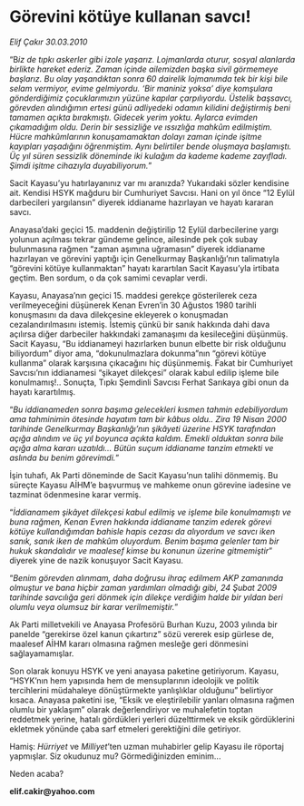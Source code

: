 # Görevini kötüye kullanan savcı!

*Elif Çakır 30.03.2010*

<div class="yazi"><p>“B<i>iz de tıpkı askerler gibi izole yaşarız. Lojmanlarda oturur, sosyal alanlarda birlikte hareket ederiz. Zaman içinde ailemizden başka sivil görmemeye başlarız. Bu olay yaşandıktan sonra 60 dairelik lojmanımda tek bir kişi bile selam vermiyor, evime gelmiyordu. ‘Bir maniniz yoksa’ diye komşulara gönderdiğimiz çocuklarımızın yüzüne kapılar çarpılıyordu. Üstelik başsavcı, görevden alındığımın ertesi günü adliyedeki odamın kilidini değiştirmiş beni tamamen açıkta bırakmıştı. Gidecek yerim yoktu. Aylarca evimden çıkamadığım oldu. Derin bir sessizliğe ve ıssızlığa mahkûm edilmiştim. Hücre mahkûmlarının konuşamamaktan dolayı zaman içinde işitme kayıpları yaşadığını öğrenmiştim. Aynı belirtiler bende oluşmaya başlamıştı. Üç yıl süren sessizlik döneminde iki kulağım da kademe kademe zayıfladı. Şimdi işitme cihazıyla duyabiliyorum.</i>”</p>
<p>Sacit Kayasu’yu hatırlayanınız var mı aranızda? Yukarıdaki sözler kendisine ait. Kendisi HSYK mağduru bir Cumhuriyet Savcısı. Hani on yıl önce “12 Eylül darbecileri yargılansın” diyerek iddianame hazırlayan ve hayatı kararan savcı.</p>
<p>Anayasa’daki geçici 15. maddenin değiştirilip 12 Eylül darbecilerine yargı yolunun açılması tekrar gündeme gelince, ailesinde pek çok subay bulunmasına rağmen “zaman aşımına uğramasın” diyerek iddianame hazırlayan ve görevini yaptığı için Genelkurmay Başkanlığı’nın talimatıyla “görevini kötüye kullanmaktan” hayatı karartılan Sacit Kayasu’yla irtibata geçtim. Ben sordum, o da çok samimi cevaplar verdi.</p>
<p>Kayasu, Anayasa’nın geçici 15. maddesi gerekçe gösterilerek ceza verilmeyeceğini düşünerek Kenan Evren’in 30 Ağustos 1980 tarihli konuşmasını da dava dilekçesine ekleyerek o konuşmadan cezalandırılmasını istemiş. İstemiş çünkü bir sanık hakkında dahi dava açılırsa diğer darbeciler hakkındaki zamanaşımı da kesileceğini düşünmüş. Sacit Kayasu, “Bu iddianameyi hazırlarken bunun elbette bir risk olduğunu biliyordum” diyor ama, “dokunulmazlara dokunma”nın “görevi kötüye kullanma” olarak karşısına çıkacağını hiç düşünmemiş. Fakat bir Cumhuriyet Savcısı’nın iddianamesi “şikayet dilekçesi” olarak kabul edilip işleme bile konulmamış!.. Sonuçta, Tıpkı Şemdinli Savcısı Ferhat Sarıkaya gibi onun da hayatı karartılmış. </p>
<p>“<i>Bu iddianameden sonra başıma gelecekleri kısmen tahmin edebiliyordum ama tahminimin ötesinde hayatım tam bir kâbus oldu.. Zira 19 Nisan 2000 tarihinde Genelkurmay Başkanlığı’nın şikâyeti üzerine HSYK tarafından açığa alındım ve üç yıl boyunca açıkta kaldım. Emekli olduktan sonra bile açığa alma kararı uzatıldı… Bütün suçum iddianame tanzim etmekti ve aslında bu benim görevimdi.</i>”</p>
<p>İşin tuhafı, Ak Parti döneminde de Sacit Kayasu’nun talihi dönmemiş. Bu süreçte Kayasu AİHM’e başvurmuş ve mahkeme onun görevine iadesine ve tazminat ödenmesine karar vermiş. </p>
<p>“<i>İddianamem şikâyet dilekçesi kabul edilmiş ve işleme bile konulmamıştı ve buna rağmen, Kenan Evren hakkında iddianame tanzim ederek görevi kötüye kullandığımdan bahisle hapis cezası da alıyordum ve savcı iken sanık, sanık iken de mahkûm oluyordum. Benim başıma gelenler tam bir hukuk skandalıdır ve maalesef kimse bu konunun üzerine gitmemiştir</i>”<i> </i>diyerek yine de nazik konuşuyor Sacit Kayasu.</p>
<p>“<i>Benim görevden alınmam, daha doğrusu ihraç edilmem AKP zamanında olmuştur ve bana hiçbir zaman yardımları olmadığı gibi, 24 Şubat 2009 tarihinde savcılığa geri dönmek için dilekçe verdiğim halde bir yıldan beri olumlu veya olumsuz bir karar verilmemiştir.</i>”</p>
<p>Ak Parti milletvekili ve Anayasa Profesörü Burhan Kuzu, 2003 yılında bir panelde “gerekirse özel kanun çıkartırız” sözü vererek esip gürlese de, maalesef AİHM kararı olmasına rağmen mesleğe geri dönmesini sağlayamamışlar. </p>
<p>Son olarak konuyu HSYK ve yeni anayasa paketine getiriyorum. Kayasu, “HSYK’nın hem yapısında hem de mensuplarının ideolojik ve politik tercihlerini müdahaleye dönüştürmekte yanlışlıklar olduğunu” belirtiyor kısaca. Anayasa paketini ise, “Eksik ve eleştirilebilir yanları olmasına rağmen olumlu bir yaklaşım” olarak değerlendiriyor ve muhalefetin toptan reddetmek yerine, hatalı gördükleri yerleri düzelttirmek ve eksik gördüklerini ekletmek yönünde çaba sarf etmeleri gerektiğini dile getiriyor.</p>
<p>Hamiş: <i>Hürriyet</i> ve <i>Milliyet</i>’ten uzman muhabirler gelip Kayasu ile röportaj yapmışlar. Siz okudunuz mu? Görmediğinizden eminim...</p>
<p>Neden acaba?</p>
<p><b>elif.cakir@yahoo.com</b></p></div>
